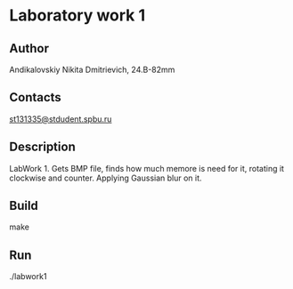 # Laboratory work 1
## Author
Andikalovskiy Nikita Dmitrievich, 24.B-82mm
## Contacts
st131335@stdudent.spbu.ru
## Description
LabWork 1. Gets BMP file, finds how much memore is need for it, rotating it clockwise and counter. Applying Gaussian blur on it.
## Build
make
## Run
./labwork1
